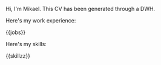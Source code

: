Hi, I'm Mikael. This CV has been generated through a DWH. 

Here's my work experience:

{{jobs}} 


Here's my skills:

{{skillzz}} 